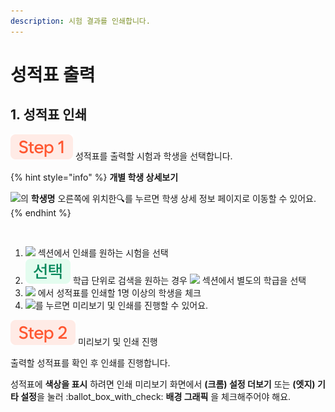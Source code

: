 ```yaml
---
description: 시험 결과를 인쇄합니다.
---
```


# 성적표 출력

## 1. 성적표 인쇄

![](../../.gitbook/assets/chip_step1.svg) 성적표를 출력할 시험과 학생을 선택합니다.

{% hint style="info" %}
**개별 학생 상세보기**

![](<../../.gitbook/assets/header_석차 리스트.svg>)의 **학생명** 오른쪽에 위치한:mag:를 누르면 학생 상세 정보 페이지로 이동할 수 있어요.
{% endhint %}

<figure><img src="../../.gitbook/assets/성젹표 인쇄_1.png" alt=""><figcaption></figcaption></figure>

1. ![](../../.gitbook/assets/header_시험지.svg) 섹션에서 인쇄를 원하는 시험을 선택
2. &#x20;![](../../.gitbook/assets/chip_option.svg) 학급 단위로 검색을 원하는 경우 ![](<../../.gitbook/assets/header_학급별 평균.svg>) 섹션에서 별도의 학급을 선택
3. ![](<../../.gitbook/assets/header_석차 리스트.svg>) 에서 성적표를 인쇄할 1명 이상의 학생을 체크
4. ![](<../../.gitbook/assets/btn_성적표 인쇄.svg>)를 누르면 미리보기 및 인쇄를 진행할 수 있어요.

![](../../.gitbook/assets/chip_step2.svg) 미리보기 및 인쇄 진행

출력할 성적표를 확인 후 인쇄를 진행합니다.&#x20;

성적표에 **색상을 표시** 하려면 인쇄 미리보기 화면에서 **(크롬) 설정 더보기** 또는 **(엣지) 기타 설정**을 눌러 :ballot\_box\_with\_check: **배경 그래픽** 을 체크해주어야 해요.

<figure><img src="../../.gitbook/assets/성적표 인쇄_2.png" alt=""><figcaption></figcaption></figure>
